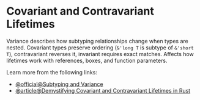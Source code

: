 # Covariant and Contravariant Lifetimes

Variance describes how subtyping relationships change when types are nested. Covariant types preserve ordering (`&'long T` is subtype of `&'short T`), contravariant reverses it, invariant requires exact matches. Affects how lifetimes work with references, boxes, and function parameters.

Learn more from the following links:

- [@official@Subtyping and Variance](https://doc.rust-lang.org/nomicon/subtyping.html)
- [@article@Demystifying Covariant and Contravariant Lifetimes in Rust](https://medium.com/@murataslan1/demystifying-covariant-and-contravariant-lifetimes-in-rust-76051484fe1c)
